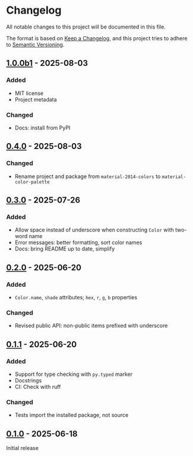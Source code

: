 # Changelog

All notable changes to this project will be documented in this file.

The format is based on [Keep a Changelog](https://keepachangelog.com/en/1.1.0/),
and this project tries to adhere to [Semantic Versioning](https://semver.org/spec/v2.0.0.html).


## [1.0.0b1] - 2025-08-03

### Added

- MIT license
- Project metadata

### Changed

- Docs: install from PyPI


## [0.4.0] - 2025-08-03

### Changed

- Rename project and package from `material-2014-colors` to `material-color-palette`


## [0.3.0] - 2025-07-26

### Added

- Allow space instead of underscore when constructing `Color` with two-word name
- Error messages: better formatting, sort color names
- Docs: bring README up to date, simplify


## [0.2.0] - 2025-06-20

### Added

-  `Color.name`, `shade` attributes; `hex`, `r`, `g`, `b` properties 

### Changed

- Revised public API: non-public items prefixed with underscore 


## [0.1.1] - 2025-06-20

### Added

- Support for type checking with `py.typed` marker
- Docstrings
- CI: Check with ruff

### Changed

- Tests import the installed package, not source


## [0.1.0] - 2025-06-18

Initial release


[1.0.0b1]: https://github.com/elliot-100/material-color-palette/compare/v0.4.0...v1.0.0b1
[0.4.0]: https://github.com/elliot-100/material-color-palette/compare/v0.3.0...v0.4.0
[0.3.0]: https://github.com/elliot-100/material-color-palette/compare/v0.2.0...v0.3.0
[0.2.0]: https://github.com/elliot-100/material-color-palette/compare/v0.1.1...v0.2.0
[0.1.1]: https://github.com/elliot-100/material-color-palette/compare/v0.1.0...v0.1.1
[0.1.0]: https://github.com/elliot-100/material-color-palette/releases/tag/v0.1.0